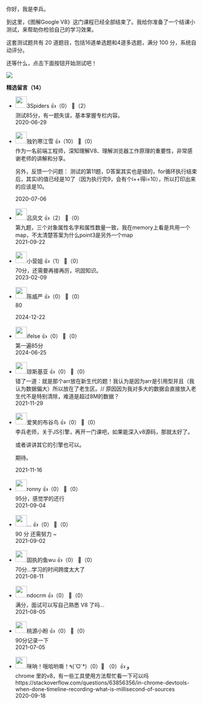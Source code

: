 你好，我是李兵。

到这里，《图解Google V8》这门课程已经全部结束了。我给你准备了一个结课小测试，来帮助你检验自己的学习效果。

这套测试题共有 20 道题目，包括16道单选题和4道多选题，满分 100 分，系统自动评分。

还等什么，点击下面按钮开始测试吧！

[![](https://static001.geekbang.org/resource/image/28/a4/28d1be62669b4f3cc01c36466bf811a4.png?wh=1142%2A201)](http://time.geekbang.org/quiz/intro?act_id=190&exam_id=452)
<div><strong>精选留言（14）</strong></div><ul>
<li><img src="https://static001.geekbang.org/account/avatar/00/13/1e/71/54ff7b4e.jpg" width="30px"><span>3Spiders</span> 👍（0） 💬（2）<div>测试85分，有一题失误，基本掌握专栏内容。</div>2020-06-29</li><br/><li><img src="https://static001.geekbang.org/account/avatar/00/18/cd/4b/36396a18.jpg" width="30px"><span>独钓寒江雪</span> 👍（10） 💬（0）<div>作为一名前端工程师，深知理解V8、理解浏览器工作原理的重要性，非常感谢老师的讲解和分享。

另外，反馈一个问题：
测试的第11题，D答案其实也是错的，for循环执行结束后，其实i的值已经是10了（因为执行完9，会有个i++得i=10），所以打印出来的应该是10。</div>2020-07-06</li><br/><li><img src="https://thirdwx.qlogo.cn/mmopen/vi_32/EjqjL5SNHUmicpw66IjJJaU2kcVdZ5dBB7IlDmYC2IoCX6PqoGJ7MQfGEMnD85ydrroXicCwpbYibARRJZdNZkKxg/132" width="30px"><span>吕凤文</span> 👍（2） 💬（0）<div>第九题，三个对象属性名字和属性数量一致，我在memory上看是共用一个map，不太清楚答案为什么point3是另外一个map</div>2021-09-22</li><br/><li><img src="https://static001.geekbang.org/account/avatar/00/1d/26/4a/9e7df4d7.jpg" width="30px"><span>小营姐</span> 👍（1） 💬（0）<div>70分，还需要再接再厉，巩固知识。</div>2023-02-09</li><br/><li><img src="https://static001.geekbang.org/account/avatar/00/0f/a8/5e/e5307db8.jpg" width="30px"><span>陈威严</span> 👍（0） 💬（0）<div>80
</div>2024-12-22</li><br/><li><img src="https://static001.geekbang.org/account/avatar/00/26/eb/d7/90391376.jpg" width="30px"><span>ifelse</span> 👍（0） 💬（0）<div>第一遍85分</div>2024-06-25</li><br/><li><img src="https://static001.geekbang.org/account/avatar/00/23/44/ea/8a9b868d.jpg" width="30px"><span>琼斯基亚</span> 👍（0） 💬（0）<div>错了一道：就是那个arr放在新生代的题！我认为是因为arr是引用型并且（我认为数据偏大）所以放在了老生区。&#47;&#47; 原因因为我对多大的数据会直接放入老生代不是特别清除，难道是超过8M的数据？</div>2021-11-29</li><br/><li><img src="" width="30px"><span>爱笑的布谷鸟</span> 👍（0） 💬（0）<div>李兵老师，关于JS引擎，再开一门课吧，如果能深入v8源码，那就太好了。

或者讲讲其它的引擎也可以。

期待。</div>2021-11-16</li><br/><li><img src="https://static001.geekbang.org/account/avatar/00/1f/9a/46/7eb8fea9.jpg" width="30px"><span>ronny</span> 👍（0） 💬（0）<div>95分，感觉学的还行</div>2021-09-04</li><br/><li><img src="https://static001.geekbang.org/account/avatar/00/25/1f/8d/f3ba20b6.jpg" width="30px"><span>...</span> 👍（0） 💬（0）<div>90 分 还需努力 ~</div>2021-09-02</li><br/><li><img src="https://static001.geekbang.org/account/avatar/00/1b/6d/a9/4f461d80.jpg" width="30px"><span>固执的鱼wu</span> 👍（0） 💬（0）<div>70分...学习的时间跨度太大了</div>2021-08-11</li><br/><li><img src="https://static001.geekbang.org/account/avatar/00/29/51/08/66402eab.jpg" width="30px"><span>ndocrm</span> 👍（0） 💬（0）<div>满分，面试可以写自己熟悉 V8 了吗...</div>2021-08-05</li><br/><li><img src="https://static001.geekbang.org/account/avatar/00/0f/dd/30/9d36ccaf.jpg" width="30px"><span>桃源小盼</span> 👍（0） 💬（0）<div>90分记录一下</div>2021-07-05</li><br/><li><img src="https://static001.geekbang.org/account/avatar/00/16/11/04/7c0f0df3.jpg" width="30px"><span>咪呐！哦哈哟嘶！٩(ˊᗜˋ*)و</span> 👍（0） 💬（0）<div>chrome 里的v8，有一些工具使用方法帮忙看一下可以吗
https:&#47;&#47;stackoverflow.com&#47;questions&#47;63856356&#47;in-chrome-devtools-when-done-timeline-recording-what-is-millisecond-of-sources</div>2020-09-18</li><br/>
</ul>
